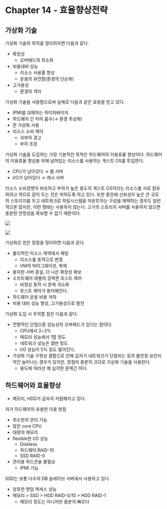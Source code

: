 # Chapter 14 - 효율향상전략
## 가상화 기술
가상화 기술의 목적을 정리하자면 다음과 같다.

- 확장성
  - 오버헤드의 최소화
- 비용대비 성능
  - 리소스 사용률 향상
  - 운용의 유연함(환경의 단순화)
- 고가용성
  - 환경의 격리

가상화 기술을 사용함으로써 실제로 다음과 같은 효용을 얻고 있다.

- IPMI를 대체하는 하이퍼바이저
- 하드웨어 간 차이 흡수(→ 환경 추상화)
- 준 가상화 사용
- 리소스 소비 제어
  - 과부하 경고
  - 부하 조정

가상화 기술을 도입하는 가장 기본적인 목적은 하드웨어의 이용효율 향상이다. 하드웨어의 이용효율 향상을 위해 남아있는 리소스를 사용하는 게스트 OS를 투입한다.

- CPU가 남아있다 → 웹 서버
- I/O가 남아있다 → 캐시 서버

리소스 소비경향이 비슷하고 부하가 높은 용도의 게스트 OS끼리는 리소스를 서로 점유하려고 하므로 같이 두는 것은 피하도록 하고 있다. 또한 중앙에 신뢰성이 높은 큰 규모의 스토리지를 두고 네트워크로 파일시스템을 마운트하는 구성을 채택하는 경우도 일반적으론 많지만, 이런 형태는 사용하지 않는다. 고가의 스토리지 서버를 사용하지 않으면 충분한 안정성을 확보할 수 없기 때문이다.

![](https://github.com/alanhakhyeonsong/LetsReadBooks/assets/60968342/6a9f0320-cfda-4612-9008-75ca0cbaf4f2)

![](https://github.com/alanhakhyeonsong/LetsReadBooks/assets/60968342/35cbf0d6-16c7-4329-aaa1-aac066e4ac98)

가상화로 얻은 장점을 정리하면 다음과 같다.

- 물리적인 리소스 제약에서 해방
  - 리소스를 동적으로 변경
  - VM의 마이그레이션, 복제
- 용이한 서버 증설, 더 나은 확장성 확보
- 소프트웨어 레벨의 강력한 호스트 제어
  - 비정상 동작 시 문제 국소화
  - 호스트 제어가 용이해진다.
- 하드웨어 운용 비용 저하
- 비용 대비 성능 향상, 고가용성으로 발전

가상화 도입 시 주의할 점은 다음과 같다.

- 전형적인 단점으론 성능상의 오버헤드가 있다는 점이다.
  - CPU에서 2~3%
  - 메모리 성능에서 1할 정도
  - 네트워크 성능은 절반 정도
  - I/O 성능이 5% 정도 떨어진다.
- 가상화 기술 구현상 결함으로 인해 갑자기 네트워크가 단절되는 등의 불안정 요인이 약간 늘어나는 경우가 있지만, 장점이 충분히 크므로 가상화 기술을 사용한다.
  - 용도에 따라선 꽤 심각한 문제긴 하다.

## 하드웨어와 효율향상
- 메모리, HDD가 급속히 저렴해지고 있다.

저가 하드웨어의 유용한 이용 방침
- 최소한의 관리 기능
- 많은 core CPU
- 대량의 메모리
- flexible한 I/O 성능
  - Diskless
  - 하드웨어 RAID-10
  - SSD RAID-0
- 관리용 하드콘솔 불필요
  - IPMI 기능

SSD는 보통 다수의 DB 슬레이브 서버에서 사용하고 있다.

- 양호한 랜덤 액세스 성능
- 메모리 > SSD > HDD RAID-0/10 > HDD RAID-1
  - 메모리 정도는 아니지만 충분히 빠르다